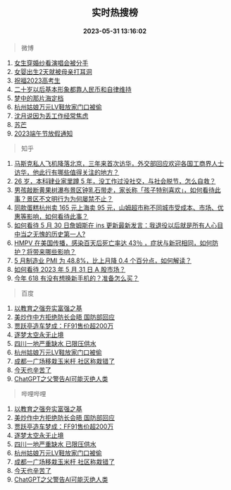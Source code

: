 <div align="center"><h2>实时热搜榜</h2><h4>2023-05-31 13:16:02</h4></div>

> 微博  

1. [女生穿婚纱看演唱会被分手](https://s.weibo.com/weibo?q=%23%E5%A5%B3%E7%94%9F%E7%A9%BF%E5%A9%9A%E7%BA%B1%E7%9C%8B%E6%BC%94%E5%94%B1%E4%BC%9A%E8%A2%AB%E5%88%86%E6%89%8B%23&t=31&band_rank=1&Refer=top)<br />
2. [女婴出生2天就被母亲打耳洞](https://s.weibo.com/weibo?q=%23%E5%A5%B3%E5%A9%B4%E5%87%BA%E7%94%9F2%E5%A4%A9%E5%B0%B1%E8%A2%AB%E6%AF%8D%E4%BA%B2%E6%89%93%E8%80%B3%E6%B4%9E%23&t=31&band_rank=2&Refer=top)<br />
3. [祝福2023高考生](https://s.weibo.com/weibo?q=%23%E7%A5%9D%E7%A6%8F2023%E9%AB%98%E8%80%83%E7%94%9F%23&t=31&band_rank=3&Refer=top)<br />
4. [二十岁以后基本形象都靠人民币和自律维持](https://s.weibo.com/weibo?q=%E4%BA%8C%E5%8D%81%E5%B2%81%E4%BB%A5%E5%90%8E%E5%9F%BA%E6%9C%AC%E5%BD%A2%E8%B1%A1%E9%83%BD%E9%9D%A0%E4%BA%BA%E6%B0%91%E5%B8%81%E5%92%8C%E8%87%AA%E5%BE%8B%E7%BB%B4%E6%8C%81&t=31&band_rank=4&Refer=top)<br />
5. [梦中的那片海定档](https://s.weibo.com/weibo?q=%23%E6%A2%A6%E4%B8%AD%E7%9A%84%E9%82%A3%E7%89%87%E6%B5%B7%E5%AE%9A%E6%A1%A3%23&t=31&band_rank=5&Refer=top)<br />
6. [杭州姑娘万元LV鞋放家门口被偷](https://s.weibo.com/weibo?q=%23%E6%9D%AD%E5%B7%9E%E5%A7%91%E5%A8%98%E4%B8%87%E5%85%83LV%E9%9E%8B%E6%94%BE%E5%AE%B6%E9%97%A8%E5%8F%A3%E8%A2%AB%E5%81%B7%23&t=31&band_rank=6&Refer=top)<br />
7. [沈月说因为丢工作经常焦虑](https://s.weibo.com/weibo?q=%23%E6%B2%88%E6%9C%88%E8%AF%B4%E5%9B%A0%E4%B8%BA%E4%B8%A2%E5%B7%A5%E4%BD%9C%E7%BB%8F%E5%B8%B8%E7%84%A6%E8%99%91%23&t=31&band_rank=7&Refer=top)<br />
8. [苏芒](https://s.weibo.com/weibo?q=%E8%8B%8F%E8%8A%92&t=31&band_rank=8&Refer=top)<br />
9. [2023端午节放假通知](https://s.weibo.com/weibo?q=%232023%E7%AB%AF%E5%8D%88%E8%8A%82%E6%94%BE%E5%81%87%E9%80%9A%E7%9F%A5%23&t=31&band_rank=9&Refer=top)<br />

> 知乎  

1. [马斯克私人飞机降落北京，三年来首次访华，外交部回应欢迎各国工商界人士访华，他此行有哪些值得关注的地方？](https://www.zhihu.com/question/603832271)<br />
2. [26 岁，本科肄业家里蹲 5 年，没工作过没社交，与社会脱节，怎么自救？](https://www.zhihu.com/question/299259221)<br />
3. [男孩敲断黄果树瀑布景区钟乳石带走，家长称「孩子特别喜欢」，如何看待此事？景区不文明行为为何屡禁不止？](https://www.zhihu.com/question/603621134)<br />
4. [同款蛋糕杭州卖 165 元上海卖 95 元，山姆超市称不同城市受成本、市场、优惠等影响，如何看待此事？](https://www.zhihu.com/question/603600909)<br />
5. [如何看待 5 月 30 日詹姆斯在 ins 更新最新发言：我退役以后就是所有人心目中当之无愧的历史第一人?](https://www.zhihu.com/question/603812096)<br />
6. [HMPV 在美国传播，感染百天后死亡率达 43％ ，症状与新冠相同，如何防护？将带来哪些影响？](https://www.zhihu.com/question/603980078)<br />
7. [5 月制造业 PMI 为 48.8%，比上月降 0.4 个百分点，如何解读？](https://www.zhihu.com/question/603988479)<br />
8. [如何看待 2023 年 5 月 31 日 A 股市场？](https://www.zhihu.com/question/603899041)<br />
9. [今年 618 有没有想换新手机的？准备怎么买？](https://www.zhihu.com/question/603935421)<br />

> 百度  

1. [以教育之强夯实富强之基](https://www.baidu.com/s?wd=%E4%BB%A5%E6%95%99%E8%82%B2%E4%B9%8B%E5%BC%BA%E5%A4%AF%E5%AE%9E%E5%AF%8C%E5%BC%BA%E4%B9%8B%E5%9F%BA&sa=fyb_news&rsv_dl=fyb_news)<br />
2. [美炒作中方拒绝防长会晤 国防部回应](https://www.baidu.com/s?wd=%E7%BE%8E%E7%82%92%E4%BD%9C%E4%B8%AD%E6%96%B9%E6%8B%92%E7%BB%9D%E9%98%B2%E9%95%BF%E4%BC%9A%E6%99%A4+%E5%9B%BD%E9%98%B2%E9%83%A8%E5%9B%9E%E5%BA%94&sa=fyb_news&rsv_dl=fyb_news)<br />
3. [贾跃亭造车梦成：FF91售价超200万](https://www.baidu.com/s?wd=%E8%B4%BE%E8%B7%83%E4%BA%AD%E9%80%A0%E8%BD%A6%E6%A2%A6%E6%88%90%EF%BC%9AFF91%E5%94%AE%E4%BB%B7%E8%B6%85200%E4%B8%87&sa=fyb_news&rsv_dl=fyb_news)<br />
4. [逐梦太空永无止境](https://www.baidu.com/s?wd=%E9%80%90%E6%A2%A6%E5%A4%AA%E7%A9%BA%E6%B0%B8%E6%97%A0%E6%AD%A2%E5%A2%83&sa=fyb_news&rsv_dl=fyb_news)<br />
5. [四川一地严重缺水 已限压供水](https://www.baidu.com/s?wd=%E5%9B%9B%E5%B7%9D%E4%B8%80%E5%9C%B0%E4%B8%A5%E9%87%8D%E7%BC%BA%E6%B0%B4+%E5%B7%B2%E9%99%90%E5%8E%8B%E4%BE%9B%E6%B0%B4&sa=fyb_news&rsv_dl=fyb_news)<br />
6. [杭州姑娘万元LV鞋放家门口被偷](https://www.baidu.com/s?wd=%E6%9D%AD%E5%B7%9E%E5%A7%91%E5%A8%98%E4%B8%87%E5%85%83LV%E9%9E%8B%E6%94%BE%E5%AE%B6%E9%97%A8%E5%8F%A3%E8%A2%AB%E5%81%B7&sa=fyb_news&rsv_dl=fyb_news)<br />
7. [成都一广场移栽玉米杆 社区称栽错了](https://www.baidu.com/s?wd=%E6%88%90%E9%83%BD%E4%B8%80%E5%B9%BF%E5%9C%BA%E7%A7%BB%E6%A0%BD%E7%8E%89%E7%B1%B3%E6%9D%86+%E7%A4%BE%E5%8C%BA%E7%A7%B0%E6%A0%BD%E9%94%99%E4%BA%86&sa=fyb_news&rsv_dl=fyb_news)<br />
8. [今天也辛苦了](https://www.baidu.com/s?wd=%23%E4%BB%8A%E5%A4%A9%E4%B9%9F%E8%BE%9B%E8%8B%A6%E4%BA%86%23&sa=fyb_news&rsv_dl=fyb_news)<br />
9. [ChatGPT之父警告AI可能灭绝人类](https://www.baidu.com/s?wd=ChatGPT%E4%B9%8B%E7%88%B6%E8%AD%A6%E5%91%8AAI%E5%8F%AF%E8%83%BD%E7%81%AD%E7%BB%9D%E4%BA%BA%E7%B1%BB&sa=fyb_news&rsv_dl=fyb_news)<br />

> 哔哩哔哩  

1. [以教育之强夯实富强之基](https://www.baidu.com/s?wd=%E4%BB%A5%E6%95%99%E8%82%B2%E4%B9%8B%E5%BC%BA%E5%A4%AF%E5%AE%9E%E5%AF%8C%E5%BC%BA%E4%B9%8B%E5%9F%BA&sa=fyb_news&rsv_dl=fyb_news)<br />
2. [美炒作中方拒绝防长会晤 国防部回应](https://www.baidu.com/s?wd=%E7%BE%8E%E7%82%92%E4%BD%9C%E4%B8%AD%E6%96%B9%E6%8B%92%E7%BB%9D%E9%98%B2%E9%95%BF%E4%BC%9A%E6%99%A4+%E5%9B%BD%E9%98%B2%E9%83%A8%E5%9B%9E%E5%BA%94&sa=fyb_news&rsv_dl=fyb_news)<br />
3. [贾跃亭造车梦成：FF91售价超200万](https://www.baidu.com/s?wd=%E8%B4%BE%E8%B7%83%E4%BA%AD%E9%80%A0%E8%BD%A6%E6%A2%A6%E6%88%90%EF%BC%9AFF91%E5%94%AE%E4%BB%B7%E8%B6%85200%E4%B8%87&sa=fyb_news&rsv_dl=fyb_news)<br />
4. [逐梦太空永无止境](https://www.baidu.com/s?wd=%E9%80%90%E6%A2%A6%E5%A4%AA%E7%A9%BA%E6%B0%B8%E6%97%A0%E6%AD%A2%E5%A2%83&sa=fyb_news&rsv_dl=fyb_news)<br />
5. [四川一地严重缺水 已限压供水](https://www.baidu.com/s?wd=%E5%9B%9B%E5%B7%9D%E4%B8%80%E5%9C%B0%E4%B8%A5%E9%87%8D%E7%BC%BA%E6%B0%B4+%E5%B7%B2%E9%99%90%E5%8E%8B%E4%BE%9B%E6%B0%B4&sa=fyb_news&rsv_dl=fyb_news)<br />
6. [杭州姑娘万元LV鞋放家门口被偷](https://www.baidu.com/s?wd=%E6%9D%AD%E5%B7%9E%E5%A7%91%E5%A8%98%E4%B8%87%E5%85%83LV%E9%9E%8B%E6%94%BE%E5%AE%B6%E9%97%A8%E5%8F%A3%E8%A2%AB%E5%81%B7&sa=fyb_news&rsv_dl=fyb_news)<br />
7. [成都一广场移栽玉米杆 社区称栽错了](https://www.baidu.com/s?wd=%E6%88%90%E9%83%BD%E4%B8%80%E5%B9%BF%E5%9C%BA%E7%A7%BB%E6%A0%BD%E7%8E%89%E7%B1%B3%E6%9D%86+%E7%A4%BE%E5%8C%BA%E7%A7%B0%E6%A0%BD%E9%94%99%E4%BA%86&sa=fyb_news&rsv_dl=fyb_news)<br />
8. [今天也辛苦了](https://www.baidu.com/s?wd=%23%E4%BB%8A%E5%A4%A9%E4%B9%9F%E8%BE%9B%E8%8B%A6%E4%BA%86%23&sa=fyb_news&rsv_dl=fyb_news)<br />
9. [ChatGPT之父警告AI可能灭绝人类](https://www.baidu.com/s?wd=ChatGPT%E4%B9%8B%E7%88%B6%E8%AD%A6%E5%91%8AAI%E5%8F%AF%E8%83%BD%E7%81%AD%E7%BB%9D%E4%BA%BA%E7%B1%BB&sa=fyb_news&rsv_dl=fyb_news)<br />
